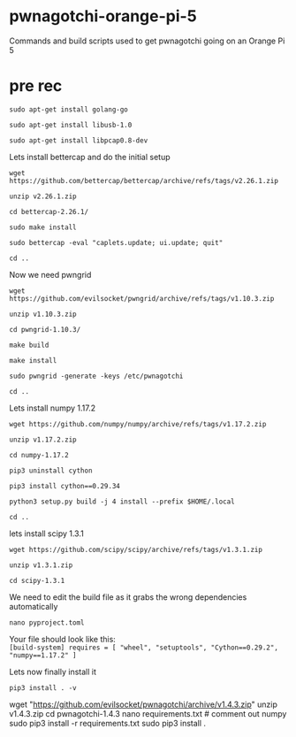 # pwnagotchi-orange-pi-5
Commands and build scripts used to get pwnagotchi going on an Orange Pi 5 

# pre rec
`sudo apt-get install golang-go`

`sudo apt-get install libusb-1.0`

`sudo apt-get install libpcap0.8-dev`


Lets install bettercap and do the initial setup

`wget https://github.com/bettercap/bettercap/archive/refs/tags/v2.26.1.zip`

`unzip v2.26.1.zip`

`cd bettercap-2.26.1/`

`sudo make install`

`sudo bettercap -eval "caplets.update; ui.update; quit"`

`cd ..`

Now we need pwngrid

`wget https://github.com/evilsocket/pwngrid/archive/refs/tags/v1.10.3.zip`

`unzip v1.10.3.zip`

`cd pwngrid-1.10.3/`

`make build`

`make install`

`sudo pwngrid -generate -keys /etc/pwnagotchi`

`cd ..`

Lets install numpy 1.17.2 

`wget https://github.com/numpy/numpy/archive/refs/tags/v1.17.2.zip`

`unzip v1.17.2.zip`

`cd numpy-1.17.2`

`pip3 uninstall cython`

`pip3 install cython==0.29.34`

`python3 setup.py build -j 4 install --prefix $HOME/.local`

`cd ..`

lets install scipy 1.3.1

`wget https://github.com/scipy/scipy/archive/refs/tags/v1.3.1.zip`

`unzip v1.3.1.zip`

`cd scipy-1.3.1`


We need to edit the build file as it grabs the wrong dependencies automatically

`nano pyproject.toml`


Your file should look like this:                                                                                 
`[build-system]
requires = [
    "wheel",
    "setuptools",
    "Cython==0.29.2",
    "numpy==1.17.2"
   ]`

Lets now finally install it

`pip3 install . -v`

wget "https://github.com/evilsocket/pwnagotchi/archive/v1.4.3.zip"
unzip v1.4.3.zip
cd pwnagotchi-1.4.3
nano requirements.txt # comment out numpy
sudo pip3 install -r requirements.txt
sudo pip3 install . 
